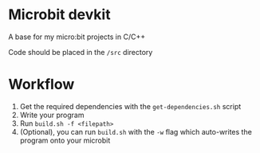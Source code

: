 # Microbit devkit

A base for my micro:bit projects in C/C++ 

Code should be placed in the `/src` directory 

# Workflow

1. Get the required dependencies with the `get-dependencies.sh` script
2. Write your program
3. Run `build.sh -f <filepath>`
4. (Optional), you can run `build.sh` with the `-w` flag which auto-writes the program onto your microbit 
